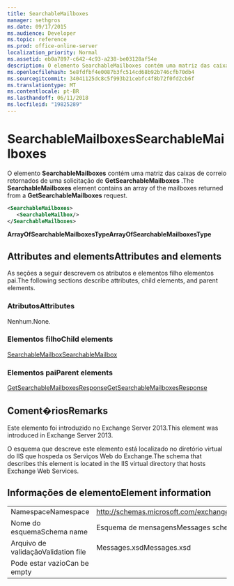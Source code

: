 ```yaml
---
title: SearchableMailboxes
manager: sethgros
ms.date: 09/17/2015
ms.audience: Developer
ms.topic: reference
ms.prod: office-online-server
localization_priority: Normal
ms.assetid: eb0a7897-c642-4c93-a238-be03128af54e
description: O elemento SearchableMailboxes contém uma matriz das caixas de correio retornados de uma solicitação de GetSearchableMailboxes.
ms.openlocfilehash: 5e8fdfbf4e0087b3fc514cd68b92b746cfb70db4
ms.sourcegitcommit: 34041125dc8c5f993b21cebfc4f8b72f0fd2cb6f
ms.translationtype: MT
ms.contentlocale: pt-BR
ms.lasthandoff: 06/11/2018
ms.locfileid: "19825289"
---
```

# <a name="searchablemailboxes"></a><span data-ttu-id="63796-103">SearchableMailboxes</span><span class="sxs-lookup"><span data-stu-id="63796-103">SearchableMailboxes</span></span>

<span data-ttu-id="63796-104">O elemento **SearchableMailboxes** contém uma matriz das caixas de correio retornados de uma solicitação de **GetSearchableMailboxes** .</span><span class="sxs-lookup"><span data-stu-id="63796-104">The **SearchableMailboxes** element contains an array of the mailboxes returned from a **GetSearchableMailboxes** request.</span></span> 
  
```XML
<SearchableMailboxes>
   <SearchableMailbox/>
</SearchableMailboxes>
```

 <span data-ttu-id="63796-105">**ArrayOfSearchableMailboxesType**</span><span class="sxs-lookup"><span data-stu-id="63796-105">**ArrayOfSearchableMailboxesType**</span></span>
## <a name="attributes-and-elements"></a><span data-ttu-id="63796-106">Attributes and elements</span><span class="sxs-lookup"><span data-stu-id="63796-106">Attributes and elements</span></span>

<span data-ttu-id="63796-107">As seções a seguir descrevem os atributos e elementos filho elementos pai.</span><span class="sxs-lookup"><span data-stu-id="63796-107">The following sections describe attributes, child elements, and parent elements.</span></span>
  
### <a name="attributes"></a><span data-ttu-id="63796-108">Atributos</span><span class="sxs-lookup"><span data-stu-id="63796-108">Attributes</span></span>

<span data-ttu-id="63796-109">Nenhum.</span><span class="sxs-lookup"><span data-stu-id="63796-109">None.</span></span>
  
### <a name="child-elements"></a><span data-ttu-id="63796-110">Elementos filho</span><span class="sxs-lookup"><span data-stu-id="63796-110">Child elements</span></span>

[<span data-ttu-id="63796-111">SearchableMailbox</span><span class="sxs-lookup"><span data-stu-id="63796-111">SearchableMailbox</span></span>](searchablemailbox.md)
  
### <a name="parent-elements"></a><span data-ttu-id="63796-112">Elementos pai</span><span class="sxs-lookup"><span data-stu-id="63796-112">Parent elements</span></span>

[<span data-ttu-id="63796-113">GetSearchableMailboxesResponse</span><span class="sxs-lookup"><span data-stu-id="63796-113">GetSearchableMailboxesResponse</span></span>](getsearchablemailboxesresponse.md)
  
## <a name="remarks"></a><span data-ttu-id="63796-114">Coment�rios</span><span class="sxs-lookup"><span data-stu-id="63796-114">Remarks</span></span>

<span data-ttu-id="63796-115">Este elemento foi introduzido no Exchange Server 2013.</span><span class="sxs-lookup"><span data-stu-id="63796-115">This element was introduced in Exchange Server 2013.</span></span>
  
<span data-ttu-id="63796-116">O esquema que descreve este elemento está localizado no diretório virtual do IIS que hospeda os Serviços Web do Exchange.</span><span class="sxs-lookup"><span data-stu-id="63796-116">The schema that describes this element is located in the IIS virtual directory that hosts Exchange Web Services.</span></span>
  
## <a name="element-information"></a><span data-ttu-id="63796-117">Informações de elemento</span><span class="sxs-lookup"><span data-stu-id="63796-117">Element information</span></span>

|||
|:-----|:-----|
|<span data-ttu-id="63796-118">Namespace</span><span class="sxs-lookup"><span data-stu-id="63796-118">Namespace</span></span>  <br/> |http://schemas.microsoft.com/exchange/services/2006/messages  <br/> |
|<span data-ttu-id="63796-119">Nome do esquema</span><span class="sxs-lookup"><span data-stu-id="63796-119">Schema name</span></span>  <br/> |<span data-ttu-id="63796-120">Esquema de mensagens</span><span class="sxs-lookup"><span data-stu-id="63796-120">Messages schema</span></span>  <br/> |
|<span data-ttu-id="63796-121">Arquivo de validação</span><span class="sxs-lookup"><span data-stu-id="63796-121">Validation file</span></span>  <br/> |<span data-ttu-id="63796-122">Messages.xsd</span><span class="sxs-lookup"><span data-stu-id="63796-122">Messages.xsd</span></span>  <br/> |
|<span data-ttu-id="63796-123">Pode estar vazio</span><span class="sxs-lookup"><span data-stu-id="63796-123">Can be empty</span></span>  <br/> ||
   

